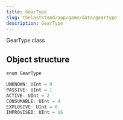 ```yaml
---
title: GearType
slug: thelaststand/app/game/data/geartype
description: GearType
---
```


GearType class

## Object structure

```scala
enum GearType

UNKNOWN: UInt = 0
PASSIVE: UInt = 1
ACTIVE: UInt = 2
CONSUMABLE: UInt = 4
EXPLOSIVE: UInt = 8
IMPROVISED: UInt = 16

```
